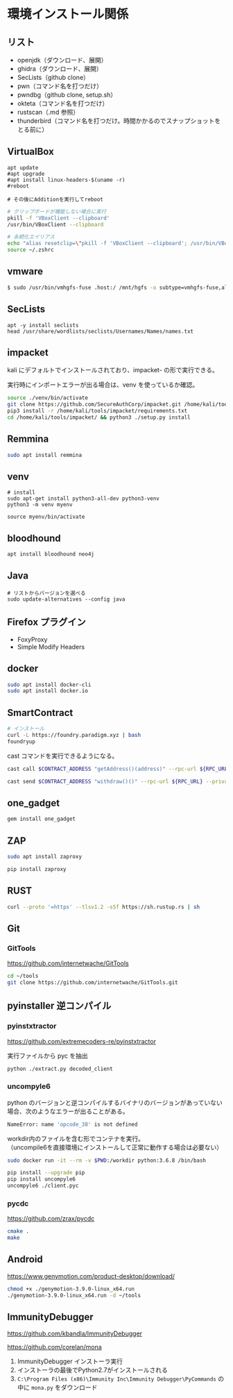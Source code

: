 # 環境インストール関係

## リスト

- openjdk（ダウンロード、展開）
- ghidra（ダウンロード、展開）
- SecLists（github clone）
- pwn（コマンド名を打つだけ）
- pwndbg（github clone, setup.sh）
- okteta（コマンド名を打つだけ）
- rustscan（.md 参照）
- thunderbird（コマンド名を打つだけ。時間かかるのでスナップショットをとる前に）

## VirtualBox

```shell
apt update
#apt upgrade
#apt install linux-headers-$(uname -r)
#reboot

# その後にAdditionを実行してreboot
```

```sh
# クリップボードが機能しない場合に実行
pkill -f 'VBoxClient --clipboard'
/usr/bin/VBoxClient --clipboard

# 永続化エイリアス
echo "alias resetclip=\"pkill -f 'VBoxClient --clipboard'; /usr/bin/VBoxClient --clipboard\"" >> ~/.zshrc
source ~/.zshrc
```

## vmware

```sh
$ sudo /usr/bin/vmhgfs-fuse .host:/ /mnt/hgfs -o subtype=vmhgfs-fuse,allow_other

```

## SecLists

```shell
apt -y install seclists
head /usr/share/wordlists/seclists/Usernames/Names/names.txt
```

## impacket

kali にデフォルトでインストールされており、impacket-<cmd> の形で実行できる。

実行時にインポートエラーが出る場合は、venv を使っているか確認。

```sh
source ./venv/bin/activate
git clone https://github.com/SecureAuthCorp/impacket.git /home/kali/tools/impacket
pip3 install -r /home/kali/tools/impacket/requirements.txt
cd /home/kali/tools/impacket/ && python3 ./setup.py install
```

## Remmina

```sh
sudo apt install remmina
```

## venv

```shell
# install
sudo apt-get install python3-all-dev python3-venv
python3 -m venv myenv
```

```shell
source myenv/bin/activate
```

## bloodhound

```sh
apt install bloodhound neo4j
```

## Java

```shell
# リストからバージョンを選べる
sudo update-alternatives --config java
```

## Firefox プラグイン

- FoxyProxy
- Simple Modify Headers

## docker

```sh
sudo apt install docker-cli
sudo apt install docker.io
```

## SmartContract

```sh
# インストール
curl -L https://foundry.paradigm.xyz | bash
foundryup
```

cast コマンドを実行できるようになる。

```sh
cast call $CONTRACT_ADDRESS "getAddress()(address)" --rpc-url ${RPC_URL}

cast send $CONTRACT_ADDRESS "withdraw()()" --rpc-url ${RPC_URL} --private-key ${PRIVATE_KEY} --from ${MYADDR} --legacy
```

## one_gadget

```sh
gem install one_gadget
```

## ZAP

```sh
sudo apt install zaproxy

pip install zaproxy
```

## RUST

```sh
curl --proto '=https' --tlsv1.2 -sSf https://sh.rustup.rs | sh
```

## Git

### GitTools

https://github.com/internetwache/GitTools

```sh
cd ~/tools
git clone https://github.com/internetwache/GitTools.git

```

## pyinstaller 逆コンパイル

### pyinstxtractor

https://github.com/extremecoders-re/pyinstxtractor

実行ファイルから pyc を抽出

```sh
python ./extract.py decoded_client
```

### uncompyle6


python のバージョンと逆コンパイルするバイナリのバージョンがあっていない場合、次のようなエラーが出ることがある。

```sh
NameError: name 'opcode_38' is not defined
```

workdir内のファイルを含む形でコンテナを実行。  
（uncompile6を直接環境にインストールして正常に動作する場合は必要ない）


```sh
sudo docker run -it --rm -v $PWD:/workdir python:3.6.8 /bin/bash
```

```sh
pip install --upgrade pip
pip install uncompyle6
uncompyle6 ./client.pyc
```

### pycdc

https://github.com/zrax/pycdc

```sh
cmake .
make
```

## Android

https://www.genymotion.com/product-desktop/download/

```sh
chmod +x ./genymotion-3.9.0-linux_x64.run
./genymotion-3.9.0-linux_x64.run -d ~/tools
```

## ImmunityDebugger

https://github.com/kbandla/ImmunityDebugger

https://github.com/corelan/mona

1. ImmunityDebugger インストーラ実行
2. インストーラの最後でPython2.7がインストールされる
3. `C:\Program Files (x86)\Immunity Inc\Immunity Debugger\PyCommands` の中に `mona.py` をダウンロード
